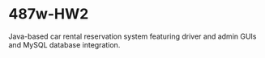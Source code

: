 # 487w-HW2
Java-based car rental reservation system featuring driver and admin GUIs and MySQL database integration.
